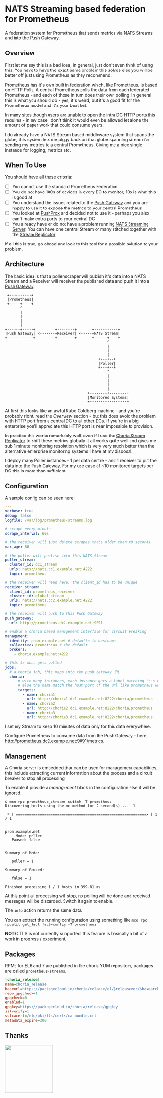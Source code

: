 NATS Streaming based federation for Prometheus
==============================================

A federation system for Prometheus that sends metrics via NATS Streams and into the Push Gateway.

Overview
--------

First let me say this is a bad idea, in general, just don't even think of using this. You have to have the exact same problem this solves else you will be better off just using Prometheus as they recommend.

Prometheus has it's own built in federation which, like Prometheus, is based on HTTP Polls. A central Prometheus polls the data from each federated Prometheus - and each of those in turn does their own polling. In general this is what you should do - yes, it's weird, but it's a good fit for the Prometheus model and it's your best bet.

In many sites though users are unable to open the intra DC HTTP ports this requires - in my case I don't think it would even be allowed let alone the amount of paper work that could consume years.

I do already have a NATS Stream based middleware system that spans the globe, this system lets me piggy back on that globe spanning stream for sending my metrics to a central Prometheus.  Giving me a nice single instance for logging, metrics etc.

When To Use
-----------

You should have all these criteria:

 - [ ] You cannot use the standard Prometheus Federation
 - [ ] You do not have 100s of devices in every DC to monitor, 10s is what this is good at
 - [ ] You understand the issues related to the [Push Gateway](https://github.com/prometheus/pushgateway) and you are happy to use it to expose the metrics to your central Prometheus
 - [ ] You looked at [PushProx](https://github.com/RobustPerception/PushProx) and decided not to use it - perhaps you also can't make extra ports to your central DC
 - [ ] You already have or do not have a problem running [NATS Streaming Server](https://github.com/nats-io/nats-streaming-server).  You can have one central Stream or many stitched together with the [Stream Replicator](https://github.com/choria-io/stream-replicator)

If all this is true, go ahead and look to this tool for a possible solution to your problem.

Architecture
------------

The basic idea is that a poller/scraper will publish it's data into a NATS Stream and a Receiver will receiver the published data and push it into a [Push Gateway](https://github.com/prometheus/pushgateway).

```
 +----------+
 |Prometheus|
 +-----+----+
       ^
       |
       |
       |
       |
+------+-----+         +--------+       +-----------+
|Push Gateway| <-------+Receiver| <-----+NATS Stream|
+------------+         +--------+       +------+----+
                                               ^
                                               |
                                               |
                                               |
                                           +---+--+
                                           |Poller|
                                           +---+--+
                                               ^
                                               |
                                               |
                                               |
                                               |
                                      +--------+--------+
                                      |Monitored Systems|
                                      +-----------------+

```

At first this looks like an awful Rube Goldberg machine - and you're probably right, read the _Overview_ section - but this does avoid the problem with HTTP port from a central DC to all other DCs.  If you're in a big enterprise you'll appreciate this HTTP port is near impossible to provision.

In practice this works remarkably well, even if I use the [Choria Stream Replicator](https://github.com/choria-io/stream-replicator) to shift these metrics globally it all works quite well and gives me sub 1 minute monitoring resolution which is very very much better than the alternative enterprise monitoring systems I have at my disposal.

I deploy many Poller instances - 1 per data centre - and 1 receiver to put the data into the Push Gateway.  For my use case of ~10 monitored targets per DC this is more than sufficient.

Configuration
-------------

A sample config can be seen here:

```yaml
---
verbose: true
debug: false
logfile: /var/log/prometheus-streams.log

# scrape every minute
scrape_interval: 60s

# the receiver will just delete scrapes thats older than 80 seconds
max_age: 80

# the poller will publish into this NATS Stream
poller_stream:
  cluster_id: dc1_stream
  urls: nats://nats.dc1.example.net:4222
  topic: prometheus

# the receiver will read here, the client_id has to be unique
receiver_stream:
  client_id: prometheus_receiver
  cluster_id: global_stream
  urls: nats://nats.dc2.example.net:4222
  topic: prometheus

# the receiver will push to this Push Gateway
push_gateway:
  url: http://prometheus.dc2.example.net:9091

# enable a choria based management interface for circuit breaking
management:
  identity: prom.example.net # defaults to hostname
  collective: prometheus # the default
  brokers:
    - choria.example.net:4222

# This is what gets polled
jobs:
  # a choria job, this maps into the push gateway URL
  choria:
      # with many instances, each instance gets a label matching it's name
      # else the name match the host:port of the url like prometheus would
      targets:
        - name: choria1
          url: http://choria1.dc1.example.net:8222/choria/prometheus
        - name: choria2
          url: http://choria2.dc1.example.net:8222/choria/prometheus
        - name: choria3
          url: http://choria3.dc1.example.net:8222/choria/prometheus
```

I set my Stream to keep 10 minutes of data only for this data everywhere.

Configure Prometheus to consume data from the Push Gateway - here http://prometheus.dc2.example.net:9091/metrics.

Management
----------

A Choria server is embedded that can be used for management capabilities, this include extracting current information about the process and a circuit breaker to stop all processing.

To enable it provide a *management* block in the configuration else it will be ignored.

```
$ mco rpc prometheus_streams switch -T prometheus
Discovering hosts using the mc method for 2 second(s) .... 1

 * [ ============================================================> ] 1 / 1


prom.example.net
     Mode: poller
   Paused: false


Summary of Mode:

   poller = 1

Summary of Paused:

   false = 1

Finished processing 1 / 1 hosts in 399.81 ms
```

At this point all processing will stop, no polling will be done and received messages will be discarded.  Switch it again to enable.

The `info` action returns the same data.

You can extract the running configuration using something like `mco rpc rpcutil get_fact fact=config -T prometheus`

**NOTE:** TLS is not currently supported, this feature is basically a bit of a work in progress / experiment.

Packages
--------

RPMs for EL6 and 7 are published in the choria YUM repository, packages are called `prometheus-streams`.

```ini
[choria_release]
name=choria_release
baseurl=https://packagecloud.io/choria/release/el/$releasever/$basearch
repo_gpgcheck=1
gpgcheck=0
enabled=1
gpgkey=https://packagecloud.io/choria/release/gpgkey
sslverify=1
sslcacert=/etc/pki/tls/certs/ca-bundle.crt
metadata_expire=300
```

## Thanks

<img src="https://packagecloud.io/images/packagecloud-badge.png" width="158">